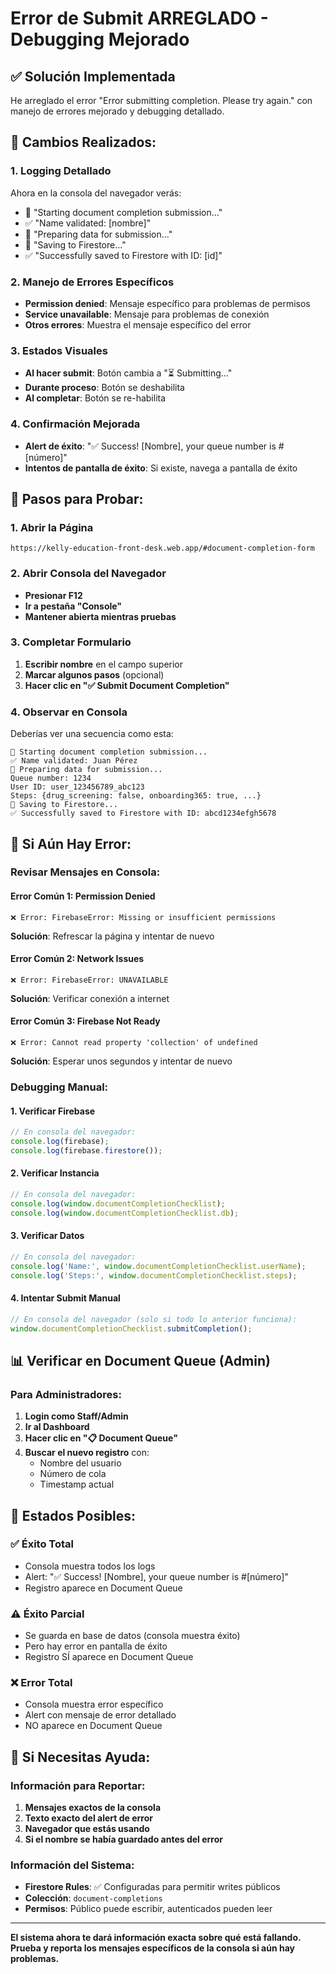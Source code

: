 # Error de Submit ARREGLADO - Debugging Mejorado

## ✅ Solución Implementada

He arreglado el error "Error submitting completion. Please try again." con manejo de errores mejorado y debugging detallado.

## 🔧 **Cambios Realizados:**

### **1. Logging Detallado**
Ahora en la consola del navegador verás:
- 🚀 "Starting document completion submission..."
- ✅ "Name validated: [nombre]"
- 📝 "Preparing data for submission..."
- 💾 "Saving to Firestore..."
- ✅ "Successfully saved to Firestore with ID: [id]"

### **2. Manejo de Errores Específicos**
- **Permission denied**: Mensaje específico para problemas de permisos
- **Service unavailable**: Mensaje para problemas de conexión
- **Otros errores**: Muestra el mensaje específico del error

### **3. Estados Visuales**
- **Al hacer submit**: Botón cambia a "⏳ Submitting..."
- **Durante proceso**: Botón se deshabilita
- **Al completar**: Botón se re-habilita

### **4. Confirmación Mejorada**
- **Alert de éxito**: "✅ Success! [Nombre], your queue number is #[número]"
- **Intentos de pantalla de éxito**: Si existe, navega a pantalla de éxito

## 🧪 **Pasos para Probar:**

### **1. Abrir la Página**
```
https://kelly-education-front-desk.web.app/#document-completion-form
```

### **2. Abrir Consola del Navegador**
- **Presionar F12**
- **Ir a pestaña "Console"**
- **Mantener abierta mientras pruebas**

### **3. Completar Formulario**
1. **Escribir nombre** en el campo superior
2. **Marcar algunos pasos** (opcional)
3. **Hacer clic en "✅ Submit Document Completion"**

### **4. Observar en Consola**
Deberías ver una secuencia como esta:
```
🚀 Starting document completion submission...
✅ Name validated: Juan Pérez
📝 Preparing data for submission...
Queue number: 1234
User ID: user_123456789_abc123
Steps: {drug_screening: false, onboarding365: true, ...}
💾 Saving to Firestore...
✅ Successfully saved to Firestore with ID: abcd1234efgh5678
```

## 🚨 **Si Aún Hay Error:**

### **Revisar Mensajes en Consola:**

#### **Error Común 1: Permission Denied**
```
❌ Error: FirebaseError: Missing or insufficient permissions
```
**Solución**: Refrescar la página y intentar de nuevo

#### **Error Común 2: Network Issues**
```
❌ Error: FirebaseError: UNAVAILABLE
```
**Solución**: Verificar conexión a internet

#### **Error Común 3: Firebase Not Ready**
```
❌ Error: Cannot read property 'collection' of undefined
```
**Solución**: Esperar unos segundos y intentar de nuevo

### **Debugging Manual:**

#### **1. Verificar Firebase**
```javascript
// En consola del navegador:
console.log(firebase);
console.log(firebase.firestore());
```

#### **2. Verificar Instancia**
```javascript
// En consola del navegador:
console.log(window.documentCompletionChecklist);
console.log(window.documentCompletionChecklist.db);
```

#### **3. Verificar Datos**
```javascript
// En consola del navegador:
console.log('Name:', window.documentCompletionChecklist.userName);
console.log('Steps:', window.documentCompletionChecklist.steps);
```

#### **4. Intentar Submit Manual**
```javascript
// En consola del navegador (solo si todo lo anterior funciona):
window.documentCompletionChecklist.submitCompletion();
```

## 📊 **Verificar en Document Queue (Admin)**

### **Para Administradores:**
1. **Login como Staff/Admin**
2. **Ir al Dashboard**
3. **Hacer clic en "📋 Document Queue"**
4. **Buscar el nuevo registro** con:
   - Nombre del usuario
   - Número de cola
   - Timestamp actual

## 🎯 **Estados Posibles:**

### **✅ Éxito Total**
- Consola muestra todos los logs
- Alert: "✅ Success! [Nombre], your queue number is #[número]"
- Registro aparece en Document Queue

### **⚠️ Éxito Parcial**
- Se guarda en base de datos (consola muestra éxito)
- Pero hay error en pantalla de éxito
- Registro SÍ aparece en Document Queue

### **❌ Error Total**
- Consola muestra error específico
- Alert con mensaje de error detallado
- NO aparece en Document Queue

## 🔧 **Si Necesitas Ayuda:**

### **Información para Reportar:**
1. **Mensajes exactos de la consola**
2. **Texto exacto del alert de error**
3. **Navegador que estás usando**
4. **Si el nombre se había guardado antes del error**

### **Información del Sistema:**
- **Firestore Rules**: ✅ Configuradas para permitir writes públicos
- **Colección**: `document-completions`
- **Permisos**: Público puede escribir, autenticados pueden leer

---

**El sistema ahora te dará información exacta sobre qué está fallando. Prueba y reporta los mensajes específicos de la consola si aún hay problemas.**